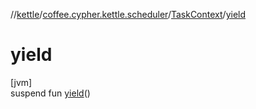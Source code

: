 //[kettle](../../../index.md)/[coffee.cypher.kettle.scheduler](../index.md)/[TaskContext](index.md)/[yield](yield.md)

# yield

[jvm]\
suspend fun [yield](yield.md)()
